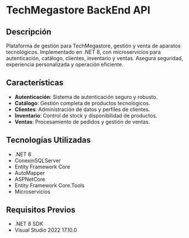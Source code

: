 # TechMegastore BackEnd API

## Descripción

Plataforma de gestión para TechMegastore, gestión y venta de aparatos tecnológicos. Implementado en .NET 8, con microservicios para autenticación, catálogo, clientes, inventario y ventas. Asegura seguridad, experiencia personalizada y operación eficiente.

## Características

- **Autenticación**: Sistema de autenticación seguro y robusto.
- **Catálogo**: Gestión completa de productos tecnológicos.
- **Clientes**: Administración de datos y perfiles de clientes.
- **Inventario**: Control de stock y disponibilidad de productos.
- **Ventas**: Procesamiento de pedidos y gestión de ventas.

## Tecnologías Utilizadas

- .NET 8
- ConexinSQLServer
- Entity Framework Core
- AutoMapper
- ASPNetCore
- Entity Framework Core.Tools
- Microservicios



## Requisitos Previos

- .NET 8 SDK
- Visual Studio 2022 17.10.0


